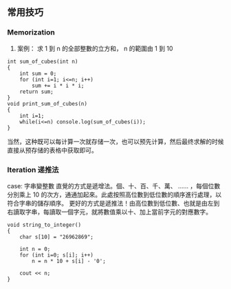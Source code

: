 ## 常用技巧

### Memorization
1. 案例： 求 1 到 n 的全部整數的立方和， n 的範圍由 1 到 10 
```
int sum_of_cubes(int n)
{
    int sum = 0;
    for (int i=1; i<=n; i++)
        sum += i * i * i;
    return sum;
}
void print_sum_of_cubes(n)
{
    int i=1;
    while(i<=n) console.log(sum_of_cubes(i));
}
```
当然，这种既可以每计算一次就存储一次，也可以预先计算，然后最终求解的时候直接从预存储的表格中获取即可。

### Iteration 递推法
case: 字串變整數
直覺的方式是遞增法。個、十、百、千、萬、 …… ，每個位數分別乘上 10 的次方，通通加起來。此處按照高位數到低位數的順序進行處理，以符合字串的儲存順序。
更好的方式是遞推法！由高位數到低位數、也就是由左到右讀取字串，每讀取一個字元，就將數值乘以十、加上當前字元的對應數字。
```
void string_to_integer()
{
    char s[10] = "26962869";
 
    int n = 0;
    for (int i=0; s[i]; i++)
        n = n * 10 + s[i] - '0';
 
    cout << n;
}
```